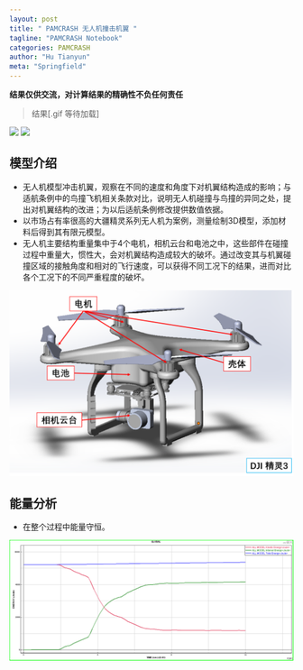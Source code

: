 ```yaml
---
layout: post
title: " PAMCRASH 无人机撞击机翼 "
tagline: "PAMCRASH Notebook"
categories: PAMCRASH
author: "Hu Tianyun"
meta: "Springfield"
---
```

**结果仅供交流，对计算结果的精确性不负任何责任**

> 结果[.gif 等待加载]

<img src="/post_img/UAV-WING/r1.gif" data-canonical-src="/post_img/UAV-WING/r1.gif" />

<img src="/post_img/UAV-WING/r2.gif" data-canonical-src="/post_img/UAV-WING/r2.gif" />

## 模型介绍
* 无人机模型冲击机翼，观察在不同的速度和角度下对机翼结构造成的影响；与适航条例中的鸟撞飞机相关条款对比，说明无人机碰撞与鸟撞的异同之处，提出对机翼结构的改进；为以后适航条例修改提供数值依据。
* 以市场占有率很高的大疆精灵系列无人机为案例，测量绘制3D模型，添加材料后得到其有限元模型。
* 无人机主要结构重量集中于4个电机，相机云台和电池之中，这些部件在碰撞过程中重量大，惯性大，会对机翼结构造成较大的破坏。通过改变其与机翼碰撞区域的接触角度和相对的飞行速度，可以获得不同工况下的结果，进而对比各个工况下的不同严重程度的破坏。

<img src="/post_img/UAV-WING/uav.png" data-canonical-src="/post_img/UAV-WING/uav.png" />

## 能量分析
* 在整个过程中能量守恒。

<img src="/post_img/UAV-WING/energy.png" data-canonical-src="/post_img/UAV-WING/energy.png" />